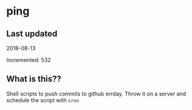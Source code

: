 # ping

## Last updated
2018-08-13

Incremented: 532

## What is this??
Shell scripts to push commits to github errday. Throw it on a server and schedule the script with `cron`
